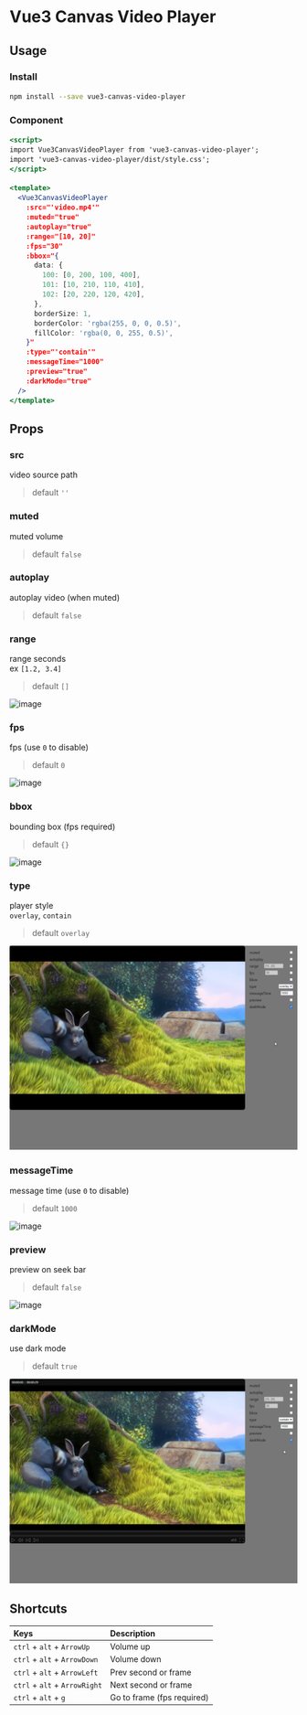 # Vue3 Canvas Video Player

## Usage

### Install

```bash
npm install --save vue3-canvas-video-player
```

### Component

```jsx
<script>
import Vue3CanvasVideoPlayer from 'vue3-canvas-video-player';
import 'vue3-canvas-video-player/dist/style.css';
</script>

<template>
  <Vue3CanvasVideoPlayer
    :src="'video.mp4'"
    :muted="true"
    :autoplay="true"
    :range="[10, 20]"
    :fps="30"
    :bbox="{
      data: {
        100: [0, 200, 100, 400],
        101: [10, 210, 110, 410],
        102: [20, 220, 120, 420],
      },
      borderSize: 1,
      borderColor: 'rgba(255, 0, 0, 0.5)',
      fillColor: 'rgba(0, 0, 255, 0.5)',
    }"
    :type="'contain'"
    :messageTime="1000"
    :preview="true"
    :darkMode="true"
  />
</template>
```

## Props

### src

video source path

> default `''`

### muted

muted volume

> default `false`

### autoplay

autoplay video (when muted)

> default `false`

### range

range seconds  
ex `[1.2, 3.4]`

> default `[]`

![image](https://github.com/GronkOut/vue3-canvas-video-player/raw/main/public/range.gif)

### fps

fps (use `0` to disable)

> default `0`

![image](https://github.com/GronkOut/vue3-canvas-video-player/raw/main/public/fps.gif)

### bbox

bounding box (fps required)

> default `{}`

![image](https://github.com/GronkOut/vue3-canvas-video-player/raw/main/public/bbox.gif)

### type

player style  
`overlay`, `contain`

> default `overlay` 

![image](https://github.com/GronkOut/vue3-canvas-video-player/raw/main/public/type.gif)

### messageTime

message time (use `0` to disable)

> default `1000`

![image](https://github.com/GronkOut/vue3-canvas-video-player/raw/main/public/messageTime.gif)

### preview

preview on seek bar

> default `false`

![image](https://github.com/GronkOut/vue3-canvas-video-player/raw/main/public/preview.gif)

### darkMode

use dark mode

> default `true`

![image](https://github.com/GronkOut/vue3-canvas-video-player/raw/main/public/darkMode.gif)

## Shortcuts

Keys | Description
:- | :-
`ctrl` + `alt` + `ArrowUp` | Volume up
`ctrl` + `alt` + `ArrowDown` | Volume down
`ctrl` + `alt` + `ArrowLeft` | Prev second or frame
`ctrl` + `alt` + `ArrowRight` | Next second or frame
`ctrl` + `alt` + `g` | Go to frame (fps required)
